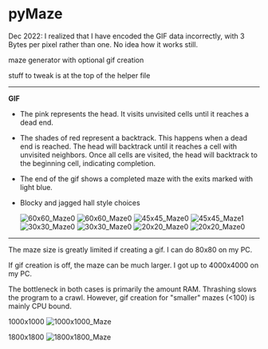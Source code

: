 # pyMaze

Dec 2022: I realized that I have encoded the GIF data incorrectly, with 3 Bytes per pixel rather than one. No idea how it works still. 

maze generator with optional gif creation

stuff to tweak is at the top of the helper file

------------
**GIF**

- The pink represents the head. It visits unvisited cells until it reaches a dead end.

- The shades of red represent a backtrack. This happens when a dead end is reached. The head will backtrack until it reaches a cell with unvisited neighbors. Once all cells are visited, the head will backtrack to the beginning cell, indicating completion.

- The end of the gif shows a completed maze with the exits marked with light blue. 

- Blocky and jagged hall style choices

  ![60x60_Maze0](https://user-images.githubusercontent.com/79825665/166346534-e0e2d6a6-0d3d-4696-9be0-739b49488a57.gif) ![60x60_Maze0](https://user-images.githubusercontent.com/79825665/166325381-e8b92078-91a3-4949-8a57-24117b090a43.gif) ![45x45_Maze0](https://user-images.githubusercontent.com/79825665/166355145-b5e793ce-562f-4a93-a4ed-f3300891e153.gif) ![45x45_Maze1](https://user-images.githubusercontent.com/79825665/166369209-a6ca31ab-6e17-49aa-9c43-559084433fbd.gif) ![30x30_Maze0](https://user-images.githubusercontent.com/79825665/166345792-b585adf8-a09d-430f-89a4-0fce7da597d8.gif) ![30x30_Maze0](https://user-images.githubusercontent.com/79825665/166323518-bdaac0f4-b4b4-4902-b383-762ec9e5da20.gif) ![20x20_Maze0](https://user-images.githubusercontent.com/79825665/166345747-45d08846-6ed4-4dc8-bf99-bc2ba4c78545.gif) ![20x20_Maze0](https://user-images.githubusercontent.com/79825665/166340000-4bb7606c-2247-4c56-b8cd-a53cf8c1dd45.gif)



------------

The maze size is greatly limited if creating a gif. I can do 80x80 on my PC. 

If gif creation is off, the maze can be much larger. I got up to 4000x4000 on my PC. 

The bottleneck in both cases is primarily the amount RAM. Thrashing slows the program to a crawl. However, gif creation for "smaller" mazes (<100) is mainly CPU bound.

1000x1000
![1000x1000_Maze](https://user-images.githubusercontent.com/79825665/166328427-1381bc35-3e32-4a0d-89b2-457e517e6c11.PNG)

1800x1800
![1800x1800_Maze](https://user-images.githubusercontent.com/79825665/166332764-c77a7770-e5c9-4e13-81ed-e329a0617803.PNG)
